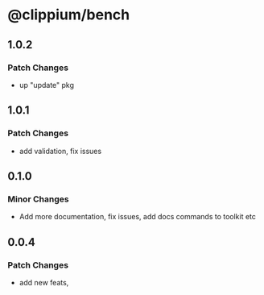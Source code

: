 # @clippium/bench

## 1.0.2

### Patch Changes

- up "update" pkg

## 1.0.1

### Patch Changes

- add validation, fix issues

## 0.1.0

### Minor Changes

- Add more documentation, fix issues, add docs commands to toolkit etc

## 0.0.4

### Patch Changes

- add new feats,

